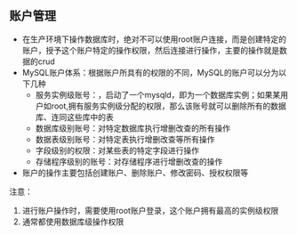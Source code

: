 ## 账户管理

* 在生产环境下操作数据库时，绝对不可以使用root账户连接，而是创建特定的账户，授予这个账户特定的操作权限，然后连接进行操作，主要的操作就是数据的crud
* MySQL账户体系：根据账户所具有的权限的不同，MySQL的账户可以分为以下几种
  * 服务实例级账号：，启动了一个mysqld，即为一个数据库实例；如果某用户如root,拥有服务实例级分配的权限，那么该账号就可以删除所有的数据库、连同这些库中的表
  * 数据库级别账号：对特定数据库执行增删改查的所有操作
  * 数据表级别账号：对特定表执行增删改查等所有操作
  * 字段级别的权限：对某些表的特定字段进行操作
  * 存储程序级别的账号：对存储程序进行增删改查的操作
* 账户的操作主要包括创建账户、删除账户、修改密码、授权权限等

注意：
1. 进行账户操作时，需要使用root账户登录，这个账户拥有最高的实例级权限
2. 通常都使用数据库级操作权限



